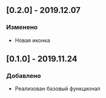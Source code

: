 ## [0.2.0] - 2019.12.07
### Изменено

- Новая иконка

## [0.1.0] - 2019.11.24
### Добавлено

- Реализован базовый функционал
